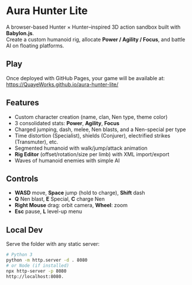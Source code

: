 # Aura Hunter Lite

A browser-based Hunter × Hunter–inspired 3D action sandbox built with **Babylon.js**.  
Create a custom humanoid rig, allocate **Power / Agility / Focus**, and battle AI on floating platforms.

## Play
Once deployed with GitHub Pages, your game will be available at:
https://QuayeWorks.github.io/aura-hunter-lite/

## Features
- Custom character creation (name, clan, Nen type, theme color)
- 3 consolidated stats: **Power**, **Agility**, **Focus**
- Charged jumping, dash, melee, Nen blasts, and a Nen-special per type
- Time distortion (Specialist), shields (Conjurer), electrified strikes (Transmuter), etc.
- Segmented humanoid with walk/jump/attack animation
- **Rig Editor** (offset/rotation/size per limb) with XML import/export
- Waves of humanoid enemies with simple AI

## Controls
- **WASD** move, **Space** jump (hold to charge), **Shift** dash  
- **Q** Nen blast, **E** Special, **C** charge Nen  
- **Right Mouse** drag: orbit camera, **Wheel**: zoom  
- **Esc** pause, **L** level-up menu

## Local Dev
Serve the folder with any static server:
```bash
# Python 3
python -m http.server -d . 8080
# or Node (if installed)
npx http-server -p 8080
http://localhost:8080.
